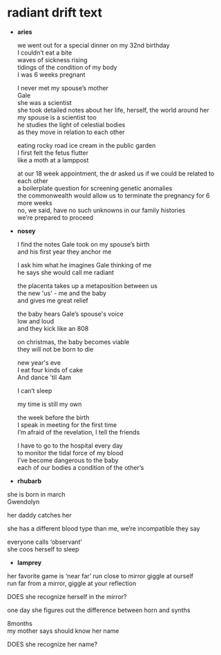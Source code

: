 # radiant drift text

- **aries**

  we went out for a special dinner on my 32nd birthday  
  I couldn’t eat a bite  
  waves of sickness rising  
  tidings of the condition of my body  
  I was 6 weeks pregnant  

  I never met my spouse’s mother  
  Gale  
  she was a scientist  
  she took detailed notes about her life, herself, the world around her  
  my spouse is a scientist too  
  he studies the light of celestial bodies  
  as they move in relation to each other  

  eating rocky road ice cream in the public garden  
  I first felt the fetus flutter  
  like a moth at a lamppost  

  at our 18 week appointment, the dr asked us if we could be related to each other  
  a boilerplate question for screening genetic anomalies  
  the commonwealth would allow us to terminate the pregnancy for 6 more weeks  
  no, we said, have no such unknowns in our family histories  
  we’re prepared to proceed

- **nosey**

  I find the notes Gale took on my spouse’s birth    
  and his first year
  they anchor me  

  I ask him what he imagines Gale thinking of me    
  he says she would call me radiant

  the placenta takes up a metaposition
  between us  
  the new 'us' - me and the baby  
  and gives me great relief  

  the baby hears Gale’s spouse's voice    
  low and loud    
  and they kick like an 808    

  on christmas, the baby becomes viable   
  they will not be born to die    

  new year's eve    
  I eat four kinds of cake  
  And dance 'til 4am  

  I can’t sleep  

  my time is still my own  

  the week before the birth    
  I speak in meeting for the first time  
  I’m afraid of the revelation, I tell the friends  

  I have to go to the hospital every day  
  to monitor the tidal force of my blood  
  I’ve become dangerous to the baby  
  each of our bodies a condition of the other’s  

- **rhubarb**

she is born in march  
Gwendolyn  

her daddy catches her  

she has a different blood type than me, we’re incompatible they say  

everyone calls ‘observant’  
she coos herself to sleep  

- **lamprey**

her favorite game is ‘near far’ run close to mirror giggle at ourself  
run far from a mirror, giggle at your reflection  

DOES she recognize herself in the mirror?  

one day she figures out the difference between horn and synths  

8months  
my mother says should know her name  

DOES she recognize her name?  
